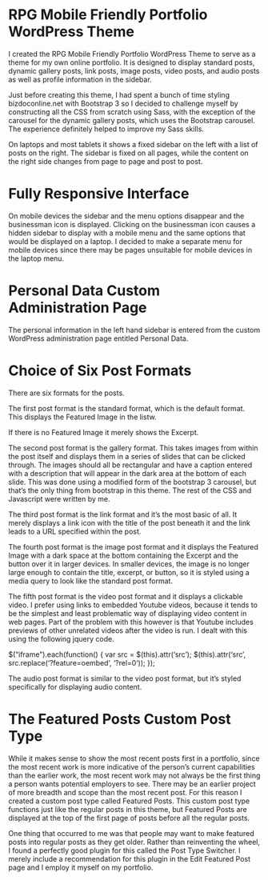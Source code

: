 # RPG Mobile Friendly Portfolio WordPress Theme

I created the RPG Mobile Friendly Portfolio WordPress Theme to serve as a theme for my own online portfolio. It is designed to display standard posts, dynamic gallery posts, link posts, image posts, video posts, and audio posts as well as profile information in the sidebar.

Just before creating this theme, I had spent a bunch of time styling bizdoconline.net with Bootstrap 3 so I decided to challenge myself by constructing all the CSS from scratch using Sass, with the exception of the carousel for the dynamic gallery posts, which uses the Bootstrap carousel. The experience definitely helped to improve my Sass skills.

On laptops and most tablets it shows a fixed sidebar on the left with a list of posts on the right. The sidebar is fixed on all pages, while the content on the right side changes from page to page and post to post.

# Fully Responsive Interface

On mobile devices the sidebar and the menu options disappear and the businessman icon is displayed. Clicking on the businessman icon causes a hidden sidebar to display with a mobile menu and the same options that would be displayed on a laptop. I decided to make a separate menu for mobile devices since there may be pages unsuitable for mobile devices in the laptop menu.

# Personal Data Custom Administration Page

The personal information in the left hand sidebar is entered from the custom WordPress administration page entitled Personal Data.

# Choice of Six Post Formats

There are six formats for the posts.

The first post format is the standard format, which is the default format. This displays the Featured Image in the listw.

If there is no Featured Image it merely shows the Excerpt.

The second post format is the gallery format. This takes images from within the post itself and displays them in a series of slides that can be clicked through. The images should all be rectangular and have a caption entered with a description that will appear in the dark area at the bottom of each slide. This was done using a modified form of the bootstrap 3 carousel, but that’s the only thing from bootstrap in this theme. The  rest of the CSS and Javascript were written by me.

The third post format is the link format and it’s the most basic of all. It merely displays a link icon with the title of the post beneath it and the link leads to a URL specified within the post.

The fourth post format is the image post format and it displays the Featured Image with a dark space at the bottom containing the Excerpt and the button over it in larger devices. In smaller devices, the image is no longer large enough to contain the title, excerpt, or button, so it is styled using a media query to look like the standard post format.


The fifth post format is the video post format and it displays a clickable video. I prefer using links to embedded Youtube videos, because it tends to be the simplest and least problematic way of displaying video content in web pages. Part of the problem with this however is that Youtube includes previews of other unrelated videos after the video is run. I dealt with this using the following jquery code.

$(“iframe”).each(function() {
var src = $(this).attr(‘src’);
$(this).attr(‘src’, src.replace(‘?feature=oembed’, ‘?rel=0’));
});

The audio post format is similar to the video post format, but it’s styled specifically for displaying audio content.

# The Featured Posts Custom Post Type

While it makes sense to show the most recent posts first in a portfolio, since the most recent work is more indicative of the person’s current capabilities than the earlier work, the most recent work may not always be the first thing a person wants potential employers to see. There may be an earlier project of more breadth and scope than the most recent post. For this reason I created a custom post type called Featured Posts. This custom post type functions just like the regular posts in this theme, but Featured Posts are displayed at the top of the first page of posts before all the regular posts.

One thing that occurred to me was that people may want to make featured posts into regular posts as they get older. Rather than reinventing the wheel, I found a perfectly good plugin for this called the Post Type Switcher. I merely include a recommendation for this plugin in the Edit Featured Post page and I employ it myself on my portfolio.